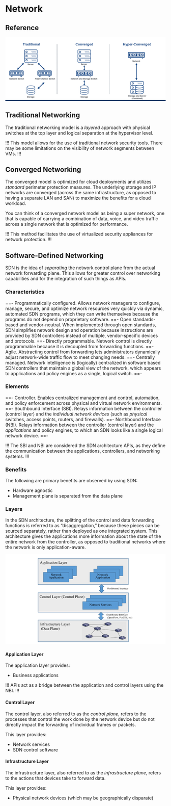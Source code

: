 # Network

## Reference

![Network Models](/static/network-models.png)

## Traditional Networking

The traditional networking model is a *layered* approach with physical switches at the top layer and logical separation at the hypervisor level.

!!!
This model allows for the use of traditional network security tools. There may be some limitations on the visibility of network segments between VMs.
!!!

## Converged Networking

The converged model is optimized for cloud deployments and utilizes *standard* perimeter protection measures. The underlying storage and IP networks are converged (across the same infrastructure, as opposed to having a separate LAN and SAN) to maximize the benefits for a cloud workload.

You can think of a converged network model as being a super network, one that is capable of carrying a combination of data, voice, and video traffic across a single network that is optimized for performance.

!!!
This method facilitates the use of virtualized security appliances for network protection.
!!!

## Software-Defined Networking

SDN is the idea of *separating* the network control plane from the actual network forwarding plane. This allows for greater control over networking capabilities and for the integration of such things as APIs.

### Characteristics

==- Programmatically configured.
Allows network managers to configure, manage, secure, and optimize network resources very quickly via dynamic, automated SDN programs, which they can write themselves because the programs do not depend on proprietary software.
==- Open standards-based and vendor-neutral.
When implemented through open standards, SDN simplifies network design and operation because instructions are provided by SDN controllers instead of multiple, vendor-specific devices and protocols.
==- Directly programmable.
Network control is directly programmable because it is decoupled from forwarding functions.
==- Agile.
Abstracting control from forwarding lets administrators dynamically adjust network-wide traffic flow to meet changing needs.
==- Centrally managed.
Network intelligence is (logically) centralized in software based SDN controllers that maintain a global view of the network, which appears to applications and policy engines as a single, logical switch.
==-

### Elements

==- Controller.
Enables centralized management and control, automation, and policy enforcement across physical and virtual network environments.
==- Southbound Interface (SBI).
Relays information between the controller (control layer) and the *individual network devices* (such as *physical* switches, access points, routers, and firewalls).
==- Northbound Interface (NBI).
Relays information between the controller (control layer) and the *applications* and policy engines, to which an SDN looks like a single logical network device.
==-

!!!
The SBI and NBI are considered the SDN architecture APIs, as they define the communication between the applications, controllers, and networking systems.
!!!

### Benefits

The following are primary benefits are observed by using SDN:

- Hardware agnostic
- Management plane is separated from the data plane

### Layers

In the SDN architecture, the splitting of the control and data forwarding functions is referred to as “disaggregation,” because these pieces can be sourced separately, rather than deployed as one integrated system. This architecture gives the applications more information about the state of the entire network from the controller, as opposed to traditional networks where the network is only application-aware.

![SDN Architecture](/static/sdn-architecture.png)

#### Application Layer

The application layer provides:

- Business applications

!!!
APIs act as a bridge between the application and control layers using the NBI.
!!!

#### Control Layer

The control layer, also referred to as the *control plane*, refers to the processes that control the work done by the network device but do not directly impact the forwarding of individual frames or packets.

This layer provides:

- Network services
- SDN control software

#### Infrastructure Layer

The infrastructure layer, also referred to as the *infrastructure plane*, refers to the actions that devices take to forward data.

This layer provides:

- Physical network devices (which may be geographically disparate)
